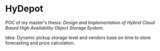 # HyDepot

POC of my master's thesis: _Design and Implementation of Hybrid Cloud Based High Availability Object Storage System_.

Idea: Dynamic pickup storage level and vendors base on time to store forecasting and price calculation.
